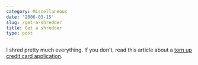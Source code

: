 ```yaml
---
category: Miscellaneous
date: '2006-03-15'
slug: /get-a-shredder
title: Get a shredder
type: post
---
```



I shred pretty much everything. If you don't, read this article
about a
[torn up credit card application](http://www.cockeyed.com/citizen/creditcard/application.shtml).